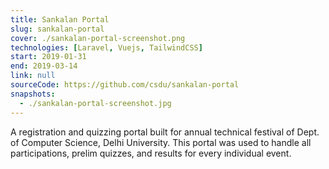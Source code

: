 ```yaml
---
title: Sankalan Portal
slug: sankalan-portal
cover: ./sankalan-portal-screenshot.png
technologies: [Laravel, Vuejs, TailwindCSS]
start: 2019-01-31
end: 2019-03-14
link: null
sourceCode: https://github.com/csdu/sankalan-portal
snapshots: 
  - ./sankalan-portal-screenshot.jpg
---
```

A registration and quizzing portal built for annual technical festival of Dept. of Computer Science, Delhi University. This portal was used to handle all participations, prelim quizzes, and results for every individual event.